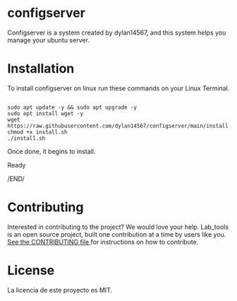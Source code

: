 # configserver

Configserver is a system created by dylan14567, and this system helps you manage your ubuntu server.

# Installation

To install configserver on linux run these commands on your Linux Terminal.

```shell

sudo apt update -y && sudo apt upgrade -y
sudo apt install wget -y
wget https://raw.githubusercontent.com/dylan14567/configserver/main/install.sh
chmod +x install.sh
./install.sh

```

Once done, it begins to install.

Ready

/END/

# Contributing

Interested in contributing to the project? We would love your help. Lab_tools is an open source project, built one contribution at a time by users like you. <a href="">See the CONTRIBUTING file </a> for instructions on how to contribute.

# License

La licencia de este proyecto es MIT.

